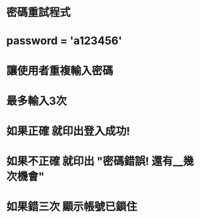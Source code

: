 # 密碼重試程式
# password = 'a123456'
# 讓使用者重複輸入密碼
# 最多輸入3次
# 如果正確 就印出登入成功!
# 如果不正確 就印出 "密碼錯誤! 還有__幾次機會"

# 如果錯三次 顯示帳號已鎖住
